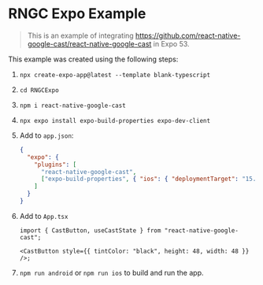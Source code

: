 # RNGC Expo Example

> This is an example of integrating https://github.com/react-native-google-cast/react-native-google-cast in Expo 53.

This example was created using the following steps:

1. `npx create-expo-app@latest --template blank-typescript`

2. `cd RNGCExpo`

3. `npm i react-native-google-cast`

4. `npx expo install expo-build-properties expo-dev-client`

5. Add to `app.json`:

   ```json
   {
     "expo": {
       "plugins": [
         "react-native-google-cast",
         ["expo-build-properties", { "ios": { "deploymentTarget": "15.1" } }]
       ]
     }
   }
   ```

6. Add to `App.tsx`

   ```tsx
   import { CastButton, useCastState } from "react-native-google-cast";

   <CastButton style={{ tintColor: "black", height: 48, width: 48 }} />;
   ```

7. `npm run android` or `npm run ios` to build and run the app.
